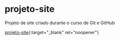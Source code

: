 # projeto-site
 Projeto de site criado durante o curso de Git e GitHub
 
 [projeto-site](https://arturmendes.github.io/projeto-site/){:target="_blank" rel="noopener"}
